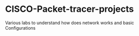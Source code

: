 # CISCO-Packet-tracer-projects
Various labs to understand how does network works and basic Configurations
